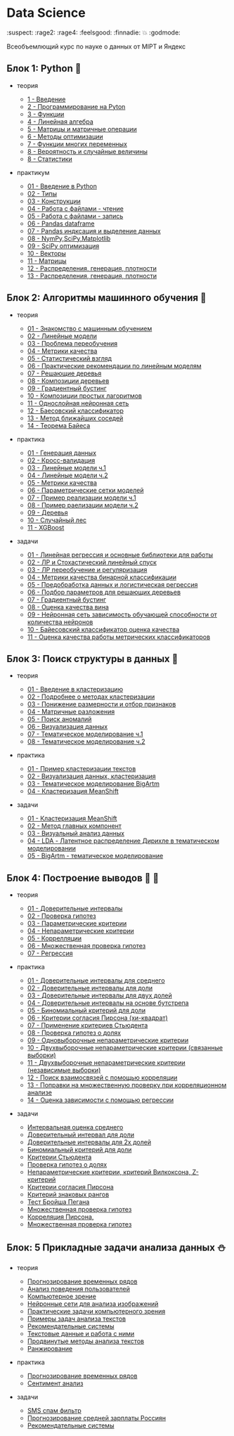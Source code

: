 # Data Science
:suspect: :rage2: :rage4: :feelsgood: :finnadie: :boom:  :godmode:
<P> Всеобъемлющий курс по науке о данных от MIPT и Яндекс

## Блок 1: Python :snake:

- теория
    - [1 - Введение](CH1/books/1_Vvedenie.pdf)
    - [2 - Программирование на Pyton](CH1/books/2_Programmirovanie-na-Python.pdf)
    - [3 - Функции](CH1/books/3_функции.pdf)
    - [4 - Линейная алгебра](CH1/books/4_линейная_алгебра.pdf)
    - [5 - Матрицы и матричные операции](CH1/books/5_Матрицы_и_матричные_операции.pdf)
    - [6 - Методы оптимизации](CH1/books/6_Методы_оптимизации.pdf)
    - [7 - Функции многих переменных](CH1/books/7_функции_многих_переменных.pdf)
    - [8 - Вероятность и случайные величины](CH1/books/8_Вероятность_и_случайные_величины.pdf)
  - [8 - Статистики](CH1/books/9_Статистики.pdf)

- практикум

    - [01 - Введение в Python](CH1/templates/1_introduction_to_ipython.ipynb)
    - [02 - Типы](CH1/templates/2_Types-in-Python.ipynb)
    - [03 - Конструкции](CH1/templates/3_Constructions-in-Python.ipynb)
    - [04 - Работа с файлами - чтение](CH1/templates/4_0_ipython_files_data_reading.ipynb)
    - [05 - Работа с файлами - запись ](CH1/templates/5_ipython_files_data_writing.ipynb)
    - [06 - Pandas dataframe](CH1/templates/6_0_pandas_dataframe.ipynb)
    - [07 - Pandas индксация и выделение данных](CH1/templates/7_0_pandas_indexing_selection.ipynb)
    - [08 - NymPy,SciPy,Matplotlib](CH1/templates/8_NumPy_-SciPy_-Matplotlib-intro.ipynb)
    - [09 - SciPy оптимизация](CH1/templates/9_SciPy-Optimization.ipynb)
    - [10 - Векторы](CH1/templates/10_vector_operations.ipynb)
    - [11 - Матрицы](CH1/templates/11_matrix_operations.ipynb)
    - [12 - Распределения, генерация, плотности](CH1/templates/12_statistics_and_variables.ipynb)
    - [13 - Распределения, генерация, плотности](CH1/templates/13_sample_distribution_evaluation.ipynb)



## Блок 2: Алгоритмы машинного обучения :hammer:

- теория
    - [01 - Знакомство с машинным обучением](CH2/books/1_znakomstvo-s-machinym-obucheniem-Slides.pdf)
    - [02 - Линейные модели](CH2/books/2_lineynye-modeli-Slides.pdf)
    - [03 - Проблема переобучения](CH2/books/3_problema-pereobucheniya-Slides.pdf)
    - [04 - Метрики качества](CH2/books/4_metriki-Slides.pdf)
    - [05 - Статистический взгляд](CH2/books/5_statisticheskij_vzgljad.pdf)
    - [06 - Практические рекомендации по линейным моделям](CH2/books/6_Prakticheskii_rekomendacii_po_linejnym_modeljam-Slides.pdf)
    - [07 - Решающие деревья](CH2/books/7_reshaushie-derevya-Slides.pdf)
    - [08 - Композиции деревьев](CH2/books/8_composici-dereviev-Slides.pdf)
    - [09 - Градиентный бустинг](CH2/books/9_xgboost.pdf)
    - [10 - Композиции простых лагоритмов](CH2/books/10_boosting-Slides.pdf)
    - [11 - Однослойная нейронная сеть](CH2/books/11_neural-Slides.pdf)
    - [12 - Баесовский классификатор ](CH2/books/12_bayes-classification-Slides.pdf)
    - [13 - Метод ближайших соседей](CH2/books/13_knn-Slides.pdf)
    - [14 - Теорема Байеса](CH2/books/14_bayes-theorem-Slides.pdf)

- практика
    - [01 - Генерация данных](CH2/templates/01_sklearn.datasets.ipynb)
    - [02 - Кросс-валидация](CH2/templates/02_sklearn.cross_validation.ipynb)
    - [03 - Линейные модели ч.1](CH2/templates/03_sklearn.linear_model_part1.ipynb)
    - [04 - Линейные модели ч.2](CH2/templates/04_sklearn.linear_model_part2.ipynb)
    - [05 - Метрики качества](CH2/templates/05_sklearn.metrics.ipynb)
    - [06 - Параметрические сетки моделей](CH2/templates/06_sklearn.grid_search.ipynb)
    - [07 - Пример реализации модели ч.1](CH2/templates/07_sklearn.case_part1.ipynb)
    - [08 - Пример раелизации модели ч.2](CH2/templates/08_sklearn.case_part2.ipynb)
    - [09 - Деревья](CH2/templates/09_sklearn.decision_trees.ipynb)
    - [10 - Случайный лес](CH2/templates/10_sklearn.random_forest.ipynb)
    - [11 - XGBoost](CH2/templates/11_sklearn.rf_vs_gb.ipynb)

- задачи
    - [01 - Линейная регрессия и основные библиотеки для работы](CH2/homework/01/code.ipynb)
    - [02 - ЛР и Стохастический линейный спуск](CH2/homework/02/PA_linreg_stochastic_grad_descent1.ipynb)
    - [03 - ЛР переобучение и регуляризация](CH2/homework/03/newOverfittingTask.ipynb)
    - [04 - Метрики качества бинарной классификации](CH2/homework/04/MetricsPA.ipynb)
    - [05 - Предобработка данных и логистическая регрессия](CH2/homework/05/Preprocessing_LR.ipynb)
    - [06 - Подбор параметров для решающих деревьев](CH2/homework/06/homework-6.ipynb)
    - [07 - Градиентный бустинг](CH2/homework/07/xgbost-csore.ipynb)
    - [08 - Оценка качества вина](CH2/homework/08/quality_wine.ipynb)
    - [09 - Нейронная сеть зависимость обучающей способности от количества нейронов](CH2/homework/08/task_nn.ipynb)
    - [10 - Байесовский классификатор оценка качества](CH2/homework/09/bayes.ipynb)
    - [11 - Оценка качества работы метрических классификаторов](CH2/homework/10/Untitled.ipynb)


## Блок 3: Поиск структуры в данных :octopus:

- теория
    - [01 -  Введение в кластеризацию](CH3/books/1.1.Vvedenie_v_klasterizatsiyu.pdf)
    - [02 - Подробнее о методах кластеризации](CH3/books/1.2.Podrobnee_o_metodah_klasterizatsii.pdf)
    - [03 - Понижение размерности и отбор признаков](CH3/books/2.1.Ponizhenie_razmernosti_i_otbor_priznakov.pdf)
    - [04 - Матричные разложения](CH3/books/2.2.Matrichnyye_razlozheniya.pdf)
    - [05 - Поиск аномалий](CH3/books/3.1.Poisk_anomaliy.pdf)
    - [06 - Визуализация данных](CH3/books/3.2.Vizualizatsiya_dannyh.pdf)
    - [07 - Тематическое моделирование ч.1](CH3/books/4.1.Tematicheskoye_modelirovanie_1.pdf)
    - [08 - Тематическое моделирование ч.2](CH3/books/4.2.Tematicheskoye_modelirovanie_2.pdf)

- практика
    - [01 - Пример кластеризации текстов](CH3/templates/1_TextsClusteringExample.ipynb)
    - [02 - Визуализация данных, кластеризация](CH3/templates/2_sklearn.data_visualization.ipynb)
    - [03 - Тематическое моделирование BigArtm](CH3/templates/BigARTM.ipynb)
    - [04 - Кластеризация MeanShift](CH3/templates/MeanShift.ipynb)

- задачи
    - [01 - Кластеризация MeanShift](CH3/homeworks/01/MeanShift.ipynb)
    - [02 - Метод главных компонент](CH3/homeworks/02/1_PCA.ipynb)
    - [03 - Визуальный анализ данных](CH3/homeworks/03/VisualizationPeerReview.ipynb)
    - [04 - LDA - Латентное распределение Дирихле в тематическом моделировании](CH3/homeworks/04/CookingLDA_PA.ipynb)
    - [05 - BigArtm - тематическое моделирование](CH3/homeworks/05/PostnaukaPeerReview.ipynb)

## Блок 4: Построение выводов :hear_no_evil: :gun:

- теория
    - [01 - Доверительные интервалы](CH4/books/1.2.Doveritel_nye_intervaly.pdf)
    - [02 - Проверка гипотез](CH4/books/1.3.Proverka_gipotez.pdf)
    - [03 - Параметрические критерии](CH4/books/2.2.Parametricheskie_kriterii.pdf)
    - [04 - Непараметрические критерии](CH4/books/2.3.Neparametricheskie_kriterii.pdf)
    - [05 - Коррелляции](CH4/books/3.2.Korrelyacii.pdf)
    - [06 - Множественная проверка гипотез](CH4/books/3.3.Mnozhestvennaya_proverka_gipotez.pdf)
    - [07 - Регрессия](CH4/books/CH4/books/3.4.Regressiya.pdf)

- практика
    - [01 - Доверительные интервалы для среднего](CH4/templates/01_stat.mean_conf_int.ipynb)
    - [02 - Доверительные интервалы для доли](CH4/templates/02_stat.proporion_conf_int.ipynb)
    - [03 - Доверительные интервалы для двух долей](CH4/templates/03_stat.two_proporions_conf_int_upd.ipynb)
    - [04 - Доверительные интервалы на основе бутстрепа](CH4/templates/04_stat.bootstrap_intervals.ipynb)
    - [05 - Биномиальный критерий для доли](CH4/templates/05_stat.binomial_test.ipynb)
    - [06 - Критерии согласия Пирсона (хи-квадрат)](CH4/templates/06_stat.hi2_test.ipynb)
    - [07 - Применение критериев Стьюдента](CH4/templates/07_stat.student_tests.ipynb)
    - [08 - Проверка гипотез о долях](CH4/templates/08_stat.two_proportions_diff_test.ipynb)
    - [09 - Одновыборочные непараметрические критерии](CH4/templates/09_stat.non_parametric_tests_1sample.ipynb)
    - [10 - Двухвыборочные непараметрические критерии (связанные выборки)](CH4/templates/10_stat.non_parametric_tests_rel.ipynb)
    - [11 - Двухвыборочные непараметрические критерии (независимые выборки)](CH4/templates/11_stat.non_parametric_tests_ind.ipynb)
    - [12 - Поиск взаимосвязей с помощью корреляции](CH4/templates/12_stat.correlation.ipynb)
    - [13 - Поправки на множественную проверку при корреляционном анализе](CH4/templates/13_stat.multiple_hypothesis_testing.ipynb)
    - [14 - Оценка зависимости с помощью регрессии](CH4/templates/14_stat.regression.ipynb)

-  задачи
    - [Интервальная оценка среднего](CH4/homeworks/01.ipynb)
    - [Доверительный интервал для доли](CH4/homeworks/02.ipynb)
    - [Доверительные интервалы для 2х долей](CH4/homeworks/13.ipynb)
    - [Биномиальный критерий для доли](CH4/homeworks/03.ipynb)
    - [Критерии Стьюдента](CH4/homeworks/04.ipynb)
    - [Проверка гипотез о долях](CH4/homeworks/05.ipynb)
    - [Непараметрические критерии, критерий Вилкоксона, Z- критерий](CH4/homeworks/06.ipynb)
    - [Критерии согласия Пирсона](CH4/homeworks/07.ipynb)
    - [Критерий знаковых рангов](CH4/homeworks/08.ipynb)
    - [Тест Бройша Пегана](CH4/homeworks/09.ipynb)
    - [Множественная проверка гипотез](CH4/homeworks/10.ipynb)
    - [Корреляция Пирсона, ](CH4/homeworks/11.ipynb)
    - [Множественная проверка гипотез](CH4/homeworks/12.ipynb)

## Блок: 5 Прикладные задачи анализа данных :snowman:

- теория
    - [Прогнозирование временных рядов](CH5/books/1_1_Prognozirovanie-vremennyh-ryadov.pdf)
    - [Анализ поведения пользователей](CH5/books/1_2_Analiz-povedeniya-pol_zovatelej.rar)
    - [Компьютерное зрение](CH5/books/2_1_Komp_yuternoe-zrenie.pdf)
    - [Нейронные сети для анализа изображений](CH5/books/2-2.Nejronnye-seti-dlya-analiza-izobrazhenij.pdf)
    - [Практические задачи компьютерного зрения](CH5/books/2-3.Prakticheskie-zadachi-komp_yuternogo-zreniya.pdf)
    - [Примеры задач анализа текстов](CH5/books/3-3.-Primery-zadach-analiza-tekstov.rar)
    - [Рекомендательные системы](CH5/books/4-2.-Rekomendatel_nye-sistemy.rar)
    - [Текстовые данные и работа с ними](CH5/books/week3_lesson1.pdf)
    - [Продвинутые методы анализа текстов](CH5/books/week3_lesson2.pdf)
    - [Ранжирование](CH5/books/week4_lesson1.pdf)

- практика
    - [Прогнозирование временных рядов](CH5/templates/wines.ipynb)
    - [Сентимент анализ](CH5/templates/SimpleSentiment.ipynb)

- задачи
    - [SMS спам фильтр](CH5/homeworks/SMSSpamFilter.ipynb)
    - [Прогнозирование средней зарплаты Россиян](CH5/homeworks/time-line-predictions.ipynb)
    - [Рекомендательные системы](CH5/homeworks/Рекомендателльные_системы_v_3_1_.ipynb)
